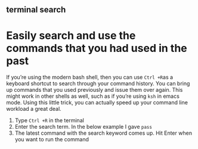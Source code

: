 ## terminal search

# Easily search and use the commands that you had used in the past

If you’re using the modern bash shell, then you can use `Ctrl +R`as a keyboard shortcut to search through your command history. You can bring up commands that you used previously and issue them over again. This might work in other shells as well, such as if you’re using `ksh` in emacs mode. Using this little trick, you can actually speed up your command line workload a great deal.

1.  Type `Ctrl +R` in the terminal
2.  Enter the search term. In the below example I gave `pass`
3.  The latest command with the search keyword comes up. Hit Enter when you want to run the command